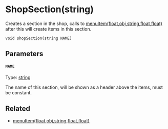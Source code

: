 # ShopSection(string)

Creates a section in the shop, calls to [menuItem(float,obj,string,float,float)](/MdDocs/Functions/Game/MenuItem.md) after this will create items in this section.

```
void shopSection(string NAME)
```

## Parameters

#### `NAME`
Type: [string](/MdDocs/Types/String.md)

The name of this section, will be shown as a header above the items, must be constant.

## Related

 - [menuItem(float,obj,string,float,float)](/MdDocs/Functions/Game/MenuItem.md)

